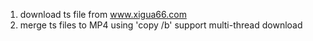 1. download ts file from www.xigua66.com
2. merge ts files to MP4 using 'copy /b'
support multi-thread download
